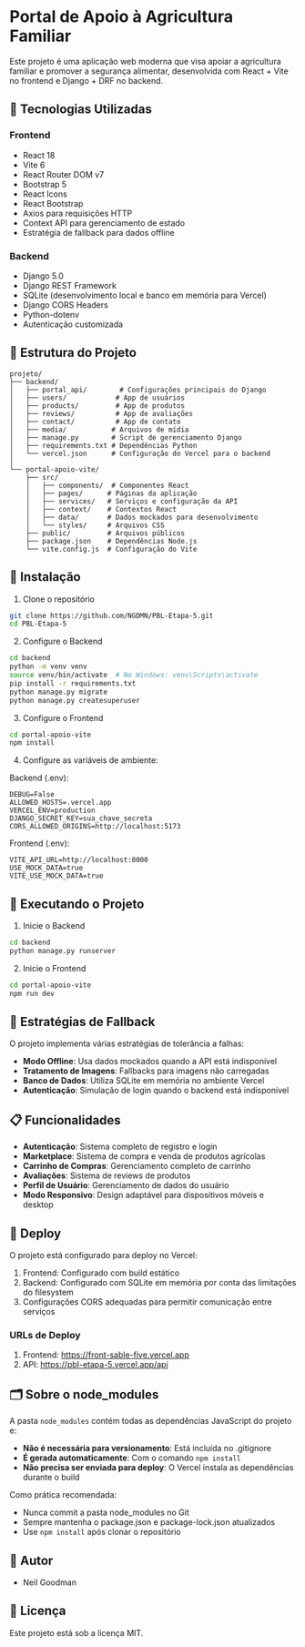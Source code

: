 # Portal de Apoio à Agricultura Familiar

Este projeto é uma aplicação web moderna que visa apoiar a agricultura familiar e promover a segurança alimentar, desenvolvida com React + Vite no frontend e Django + DRF no backend.

## 🚀 Tecnologias Utilizadas

### Frontend
- React 18
- Vite 6
- React Router DOM v7
- Bootstrap 5
- React Icons
- React Bootstrap
- Axios para requisições HTTP
- Context API para gerenciamento de estado
- Estratégia de fallback para dados offline

### Backend
- Django 5.0
- Django REST Framework
- SQLite (desenvolvimento local e banco em memória para Vercel)
- Django CORS Headers
- Python-dotenv
- Autenticação customizada

## 📁 Estrutura do Projeto

```
projeto/
├── backend/
│   ├── portal_api/        # Configurações principais do Django
│   ├── users/            # App de usuários
│   ├── products/         # App de produtos
│   ├── reviews/          # App de avaliações
│   ├── contact/          # App de contato
│   ├── media/           # Arquivos de mídia
│   ├── manage.py        # Script de gerenciamento Django
│   ├── requirements.txt # Dependências Python
│   └── vercel.json      # Configuração do Vercel para o backend
│
└── portal-apoio-vite/
    ├── src/
    │   ├── components/  # Componentes React
    │   ├── pages/      # Páginas da aplicação
    │   ├── services/   # Serviços e configuração da API
    │   ├── context/    # Contextos React
    │   ├── data/       # Dados mockados para desenvolvimento
    │   └── styles/     # Arquivos CSS
    ├── public/         # Arquivos públicos
    ├── package.json    # Dependências Node.js
    └── vite.config.js  # Configuração do Vite
```

## 🔧 Instalação

1. Clone o repositório
```bash
git clone https://github.com/NGDMN/PBL-Etapa-5.git
cd PBL-Etapa-5
```

2. Configure o Backend
```bash
cd backend
python -m venv venv
source venv/bin/activate  # No Windows: venv\Scripts\activate
pip install -r requirements.txt
python manage.py migrate
python manage.py createsuperuser
```

3. Configure o Frontend
```bash
cd portal-apoio-vite
npm install
```

4. Configure as variáveis de ambiente:

Backend (.env):
```
DEBUG=False
ALLOWED_HOSTS=.vercel.app
VERCEL_ENV=production
DJANGO_SECRET_KEY=sua_chave_secreta
CORS_ALLOWED_ORIGINS=http://localhost:5173
```

Frontend (.env):
```
VITE_API_URL=http://localhost:8000
USE_MOCK_DATA=true
VITE_USE_MOCK_DATA=true
```

## 🚀 Executando o Projeto

1. Inicie o Backend
```bash
cd backend
python manage.py runserver
```

2. Inicie o Frontend
```bash
cd portal-apoio-vite
npm run dev
```

## 🔄 Estratégias de Fallback

O projeto implementa várias estratégias de tolerância a falhas:

- **Modo Offline**: Usa dados mockados quando a API está indisponível
- **Tratamento de Imagens**: Fallbacks para imagens não carregadas
- **Banco de Dados**: Utiliza SQLite em memória no ambiente Vercel
- **Autenticação**: Simulação de login quando o backend está indisponível

## 📋 Funcionalidades

- **Autenticação**: Sistema completo de registro e login
- **Marketplace**: Sistema de compra e venda de produtos agrícolas
- **Carrinho de Compras**: Gerenciamento completo de carrinho
- **Avaliações**: Sistema de reviews de produtos
- **Perfil de Usuário**: Gerenciamento de dados do usuário
- **Modo Responsivo**: Design adaptável para dispositivos móveis e desktop

## 🔄 Deploy

O projeto está configurado para deploy no Vercel:

1. Frontend: Configurado com build estático
2. Backend: Configurado com SQLite em memória por conta das limitações do filesystem
3. Configurações CORS adequadas para permitir comunicação entre serviços

### URLs de Deploy
1. Frontend: https://front-sable-five.vercel.app
2. API: https://pbl-etapa-5.vercel.app/api

## 🗂️ Sobre o node_modules

A pasta `node_modules` contém todas as dependências JavaScript do projeto e:

- **Não é necessária para versionamento**: Está incluída no .gitignore
- **É gerada automaticamente**: Com o comando `npm install`
- **Não precisa ser enviada para deploy**: O Vercel instala as dependências durante o build

Como prática recomendada:
- Nunca commit a pasta node_modules no Git
- Sempre mantenha o package.json e package-lock.json atualizados
- Use `npm install` após clonar o repositório

## 👥 Autor

- Neil Goodman

## 📝 Licença

Este projeto está sob a licença MIT.



